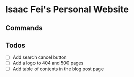 # Isaac Fei's Personal Website

## Commands


## Todos

- [ ] Add search cancel button
- [ ] Add a logo to 404 and 500 pages
- [ ] Add table of contents in the blog post page

